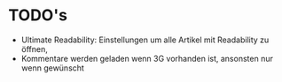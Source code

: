 TODO's
===

* Ultimate Readability: Einstellungen um alle Artikel mit Readability zu öffnen,
* Kommentare werden geladen wenn 3G vorhanden ist, ansonsten nur wenn gewünscht